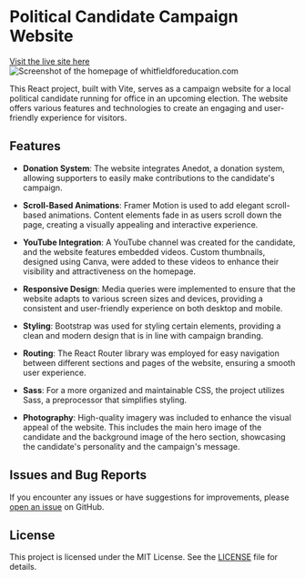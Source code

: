 # Political Candidate Campaign Website
[Visit the live site here](https://whitfieldforeducation.com)
![Screenshot of the homepage of whitfieldforeducation.com](https://krishvattum.com/static/media/chuckSiteScreenshot.097740f71f7d825d7786.png)

This React project, built with Vite, serves as a campaign website for a local political candidate running for office in an upcoming election. The website offers various features and technologies to create an engaging and user-friendly experience for visitors.

## Features

- **Donation System**: The website integrates Anedot, a donation system, allowing supporters to easily make contributions to the candidate's campaign.

- **Scroll-Based Animations**: Framer Motion is used to add elegant scroll-based animations. Content elements fade in as users scroll down the page, creating a visually appealing and interactive experience.

- **YouTube Integration**: A YouTube channel was created for the candidate, and the website features embedded videos. Custom thumbnails, designed using Canva, were added to these videos to enhance their visibility and attractiveness on the homepage.

- **Responsive Design**: Media queries were implemented to ensure that the website adapts to various screen sizes and devices, providing a consistent and user-friendly experience on both desktop and mobile.

- **Styling**: Bootstrap was used for styling certain elements, providing a clean and modern design that is in line with campaign branding.

- **Routing**: The React Router library was employed for easy navigation between different sections and pages of the website, ensuring a smooth user experience.

- **Sass**: For a more organized and maintainable CSS, the project utilizes Sass, a preprocessor that simplifies styling.

- **Photography**: High-quality imagery was included to enhance the visual appeal of the website. This includes the main hero image of the candidate and the background image of the hero section, showcasing the candidate's personality and the campaign's message.

## Issues and Bug Reports

If you encounter any issues or have suggestions for improvements, please [open an issue](https://github.com/your-repo-url/issues) on GitHub.

## License

This project is licensed under the MIT License. See the [LICENSE](LICENSE) file for details.
